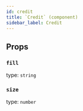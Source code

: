 ```yaml
---
id: credit
title: `Credit` (component)
sidebar_label: Credit
---
```



Props
-----

### `fill`

type: `string`


### `size`

type: `number`

